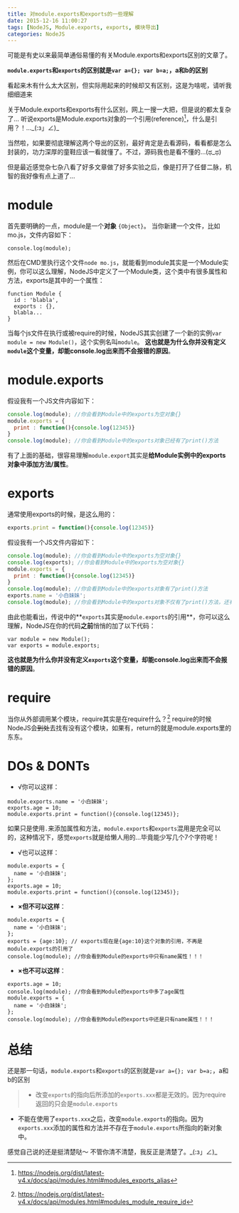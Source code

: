 ```yaml
---
title: 对module.exports和exports的一些理解
date: 2015-12-16 11:00:27
tags: [NodeJS, Module.exports, exports, 模块导出]
categories: NodeJS
---
```

可能是有史以来最简单通俗易懂的有关Module.exports和exports区别的文章了。

**`module.exports`和`exports`的区别就是`var a={}; var b=a;`，a和b的区别**

看起来木有什么太大区别，但实际用起来的时候却又有区别，这是为啥呢，请听我细细道来

关于Module.exports和exports有什么区别，网上一搜一大把，但是说的都太复杂了…
听说exports是Module.exports对象的一个引用(reference)[^1]，什么是引用？！…\_(:з」∠)\_

当然啦，如果要彻底理解这两个导出的区别，最好肯定是去看源码，看看都是怎么封装的，功力深厚的童鞋应该一看就懂了。不过，源码我也是看不懂的…(ಥ_ಥ)

但是最近感觉杂七杂八看了好多文章做了好多实验之后，像是打开了任督二脉，机智的我好像有点上道了…
# module
首先要明确的一点，module是一个**对象** `{Object}`。
当你新建一个文件，比如mo.js，文件内容如下：
```
console.log(module);
```
然后在CMD里执行这个文件`node mo.js`，就能看到module其实是一个Module实例，你可以这么理解，NodeJS中定义了一个Module类，这个类中有很多属性和方法，exports是其中的一个属性：
```
function Module {
  id : 'blabla',
  exports : {},
  blabla...
}
```
当每个js文件在执行或被require的时候，NodeJS其实创建了一个新的实例`var module = new Module()`，这个实例名叫`module`。
**这也就是为什么你并没有定义`module`这个变量，却能console.log出来而不会报错的原因**。

# module.exports
假设我有一个JS文件内容如下：
``` javascript
console.log(module); //你会看到Module中的exports为空对象{}
module.exports = {
  print : function(){console.log(12345)}
}
console.log(module); //你会看到Module中的exports对象已经有了print()方法
```

有了上面的基础，很容易理解`module.export`其实是**给Module实例中的exports对象中添加方法/属性**。

# exports
通常使用exports的时候，是这么用的：
``` javascript
exports.print = function(){console.log(12345)}
```

假设我有一个JS文件内容如下：
``` javascript
console.log(module); //你会看到Module中的exports为空对象{}
console.log(exports); //你会看到Module中的exports为空对象{}
module.exports = {
  print : function(){console.log(12345)}
}
console.log(module); //你会看到Module中的exports对象有了print()方法
exports.name = '小白妹妹';
console.log(module); //你会看到Module中的exports对象不仅有了print()方法，还有了name属性
```
由此也能看出，传说中的**`exports`其实是`module.exports`的引用**，你可以这么理解，NodeJS在你的代码**之前**悄悄的加了以下代码：
``` 
var module = new Module();
var exports = module.exports;
```
**这也就是为什么你并没有定义`exports`这个变量，却能console.log出来而不会报错的原因**。

# require
当你从外部调用某个模块，require其实是在require什么？[^2]
require的时候NodeJS会~~到处~~去找有没有这个模块，如果有，return的就是module.exports里的东东。

# DOs & DONTs
* √你可以这样：
```
module.exports.name = '小白妹妹';
exports.age = 10;
module.exports.print = function(){console.log(12345)};
```
如果只是使用`.`来添加属性和方法，`module.exports`和`exports`混用是完全可以的，这种情况下，感觉`exports`就是给懒人用的…毕竟能少写几个7个字符呢！
* √也可以这样：
```
module.exports = {
  name = '小白妹妹';
};
exports.age = 10;
module.exports.print = function(){console.log(12345)};
```
* **×但不可以这样**：
```
module.exports = {
  name = '小白妹妹';
};
exports = {age:10}; // exports现在是{age:10}这个对象的引用，不再是module.exports的引用了
console.log(module); //你会看到Module的exports中只有name属性！！！
```
* **×也不可以这样**：
```
exports.age = 10; 
console.log(module); //你会看到Module的exports中多了age属性
module.exports = {
  name = '小白妹妹';
};
console.log(module); //你会看到Module的exports中还是只有name属性！！！
```
# 总结
还是那一句话，`module.exports`和`exports`的区别就是`var a={}; var b=a;`，a和b的区别
>* 改变`exports`的指向后所添加的`exports.xxx`都是无效的。因为require返回的只会是`module.exports`
* 不能在使用了`exports.xxx`之后，改变`module.exports`的指向。因为`exports.xxx`添加的属性和方法并不存在于`module.exports`所指向的新对象中。

感觉自己说的还是挺清楚哒～
不管你清不清楚，我反正是清楚了。\_(:з」∠)\_
[^1]: https://nodejs.org/dist/latest-v4.x/docs/api/modules.html#modules_exports_alias
[^2]: https://nodejs.org/dist/latest-v4.x/docs/api/modules.html#modules_module_require_id